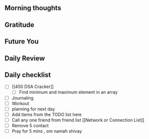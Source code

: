 ## Morning thoughts
## Gratitude
## Future You
## Daily Review  

## Daily checklist
- [ ] [[450 DSA Cracker]]
	- [ ] Find minimum and maximum element in an array
- [ ] Journaling
- [ ] Workout
- [ ] planning for next day
- [ ] Add items from the TODO list here
- [ ] Call any one friend from friend list [[Network or Connection List]]
- [ ] Remove 5 contact
- [ ] Pray for 5 mins , om namah shivay